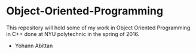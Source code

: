 # Object-Oriented-Programming

This repository will hold some of my work in Object Oriented Programming in C++ done at NYU polytechnic in the spring of 2016. 
- Yohann Abittan
